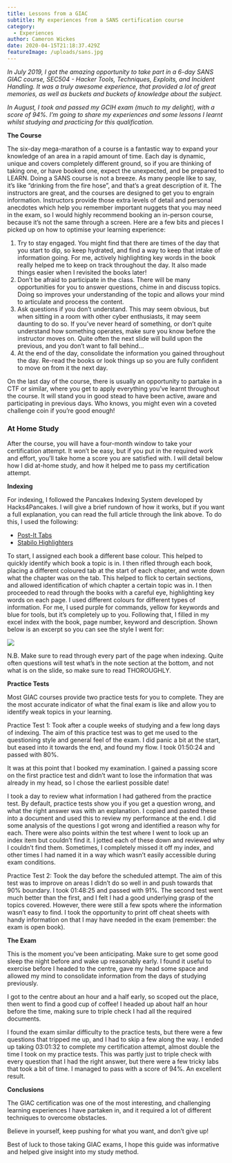 ```yaml
---
title: Lessons from a GIAC
subtitle: My experiences from a SANS certification course
category:
  - Experiences
author: Cameron Wickes
date: 2020-04-15T21:18:37.429Z
featureImage: /uploads/sans.jpg
---
```

*In July 2019, I got the amazing opportunity to take part in a 6-day SANS GIAC course, SEC504 - Hacker Tools, Techniques, Exploits, and Incident Handling. It was a truly awesome experience, that provided a lot of great memories, as well as buckets and buckets of knowledge about the subject.* 

*In August, I took and passed my GCIH exam (much to my delight), with a score of 94%. I’m going to share my experiences and some lessons I learnt whilst studying and practicing for this qualification.*

**The Course** 

The six-day mega-marathon of a course is a fantastic way to expand your knowledge of an area in a rapid amount of time. Each day is dynamic, unique and covers completely different ground, so if you are thinking of taking one, or have booked one, expect the unexpected, and be prepared to LEARN. Doing a SANS course is not a breeze. As many people like to say, it’s like “drinking from the fire hose”, and that’s a great description of it. The instructors are great, and the courses are designed to get you to engrain information. Instructors provide those extra levels of detail and personal anecdotes which help you remember important nuggets that you may need in the exam, so I would highly recommend booking an in-person course, because it’s not the same through a screen. Here are a few bits and pieces I picked up on how to optimise your learning experience:

1. Try to stay engaged. You might find that there are times of the day that you start to dip, so keep hydrated, and find a way to keep that intake of information going. For me, actively highlighting key words in the book really helped me to keep on track throughout the day. It also made things easier when I revisited the books later!
2. Don’t be afraid to participate in the class. There will be many opportunities for you to answer questions, chime in and discuss topics. Doing so improves your understanding of the topic and allows your mind to articulate and process the content.
3. Ask questions if you don’t understand. This may seem obvious, but when sitting in a room with other cyber enthusiasts, it may seem daunting to do so. If you’ve never heard of something, or don’t quite understand how something operates, make sure you know before the instructor moves on. Quite often the next slide will build upon the previous, and you don’t want to fall behind…
4. At the end of the day, consolidate the information you gained throughout the day. Re-read the books or look things up so you are fully confident to move on from it the next day. 

On the last day of the course, there is usually an opportunity to partake in a CTF or similar, where you get to apply everything you’ve learnt throughout the course. It will stand you in good stead to have been active, aware and participating in previous days. Who knows, you might even win a coveted challenge coin if you’re good enough!

### **At Home Study**

After the course, you will have a four-month window to take your certification attempt. It won’t be easy, but if you put in the required work and effort, you’ll take home a score you are satisfied with. I will detail below how I did at-home study, and how it helped me to pass my certification attempt.

**Indexing** 

For indexing, I followed the Pancakes Indexing System developed by Hacks4Pancakes. I will give a brief rundown of how it works, but if you want a full explanation, you can read the full article through the link above. To do this, I used the following:

* [Post-It Tabs](https://www.amazon.co.uk/Post-Markers-Self-adhesive-document-assorted/dp/B00H2DNLUY/ref=sr_1_4?dchild=1&keywords=post+it+tabs&qid=1586908400&s=officeproduct&sr=1-4) 
* [Stabilo Highlighters](https://www.amazon.co.uk/Highlighter-STABILO-ORIGINAL-Assorted-Colours/dp/B01LXOQ1KJ/ref=sr_1_4?dchild=1&keywords=highlighters+pastel&qid=1586909532&s=officeproduct&sr=1-4)

To start, I assigned each book a different base colour. This helped to quickly identify which book a topic is in. I then rifled through each book, placing a different coloured tab at the start of each chapter, and wrote down what the chapter was on the tab. This helped to flick to certain sections, and allowed identification of which chapter a certain topic was in. I then proceeded to read through the books with a careful eye, highlighting key words on each page. I used different colours for different types of information. For me, I used purple for commands, yellow for keywords and blue for tools, but it’s completely up to you. Following that, I filled in my excel index with the book, page number, keyword and description. Shown below is an excerpt so you can see the style I went for:

![](/uploads/giacindex.png)

N.B. Make sure to read through every part of the page when indexing. Quite often questions will test what’s in the note section at the bottom, and not what is on the slide, so make sure to read THOROUGHLY.  

**Practice Tests**

Most GIAC courses provide two practice tests for you to complete. They are the most accurate indicator of what the final exam is like and allow you to identify weak topics in your learning. 

Practice Test 1: Took after a couple weeks of studying and a few long days of indexing. The aim of this practice test was to get me used to the questioning style and general feel of the exam. I did panic a bit at the start, but eased into it towards the end, and found my flow. I took 01:50:24 and passed with 80%.

It was at this point that I booked my examination. I gained a passing score on the first practice test and didn’t want to lose the information that was already in my head, so I chose the earliest possible date!

I took a day to review what information I had gathered from the practice test. By default, practice tests show you if you get a question wrong, and what the right answer was with an explanation. I copied and pasted these into a document and used this to review my performance at the end. I did some analysis of the questions I got wrong and identified a reason why for each. There were also points within the test where I went to look up an index item but couldn’t find it. I jotted each of these down and reviewed why I couldn’t find them. Sometimes, I completely missed it off my index, and other times I had named it in a way which wasn’t easily accessible during exam conditions.

Practice Test 2: Took the day before the scheduled attempt. The aim of this test was to improve on areas I didn’t do so well in and push towards that 90% boundary. I took 01:48:25 and passed with 91%. The second test went much better than the first, and I felt I had a good underlying grasp of the topics covered. However, there were still a few spots where the information wasn’t easy to find. I took the opportunity to print off cheat sheets with handy information on that I may have needed in the exam (remember: the exam is open book).

**The Exam** 

This is the moment you’ve been anticipating. Make sure to get some good sleep the night before and wake up reasonably early. I found it useful to exercise before I headed to the centre, gave my head some space and allowed my mind to consolidate information from the days of studying previously.

I got to the centre about an hour and a half early, so scoped out the place, then went to find a good cup of coffee! I headed up about half an hour before the time, making sure to triple check I had all the required documents. 

I found the exam similar difficulty to the practice tests, but there were a few questions that tripped me up, and I had to skip a few along the way. I ended up taking 03:01:32 to complete my certification attempt, almost double the time I took on my practice tests. This was partly just to triple check with every question that I had the right answer, but there were a few tricky labs that took a bit of time. I managed to pass with a score of 94%. An excellent result.

**Conclusions** 

The GIAC certification was one of the most interesting, and challenging learning experiences I have partaken in, and it required a lot of different techniques to overcome obstacles. 

Believe in yourself, keep pushing for what you want, and don’t give up!

Best of luck to those taking GIAC exams, I hope this guide was informative and helped give insight into my study method.